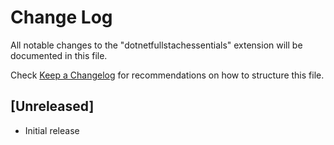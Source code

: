 # Change Log

All notable changes to the "dotnetfullstachessentials" extension will be documented in this file.

Check [Keep a Changelog](http://keepachangelog.com/) for recommendations on how to structure this file.

## [Unreleased]

- Initial release
